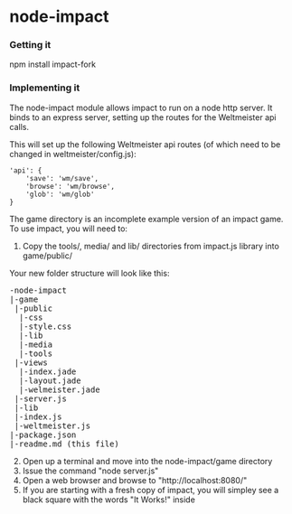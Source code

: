 node-impact
===========

### Getting it

npm install impact-fork

### Implementing it

The node-impact module allows impact to run on a node http server.  It binds to an express server, setting up the routes for the Weltmeister api calls.

This will set up the following Weltmeister api routes (of which need to be changed in weltmeister/config.js):

    'api': {
  		'save': 'wm/save',
  		'browse': 'wm/browse',
  		'glob': 'wm/glob'
  	}

The game directory is an incomplete example version of an impact game. To use impact, you will need to:

1. Copy the tools/, media/ and lib/ directories from impact.js library into game/public/

Your new folder structure will look like this:
<pre>-node-impact
|-game
 |-public
  |-css
  |-style.css
  |-lib
  |-media
  |-tools
 |-views
  |-index.jade
  |-layout.jade
  |-welmeister.jade
 |-server.js
 |-lib
 |-index.js
 |-weltmeister.js
|-package.json
|-readme.md (this file)</pre>

2. Open up a terminal and move into the node-impact/game directory
3. Issue the command "node server.js"
4. Open a web browser and browse to "http://localhost:8080/"
5. If you are starting with a fresh copy of impact, you will simpley see a black square with the words "It Works!" inside


    



